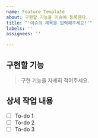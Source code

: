 ```yaml
---
name: Feature Template
about: 구현할 기능을 이슈에 등록한다.
title: "'이슈의 제목을 입력해주세요!'"
labels: ''
assignees: ''

---
```


## 구현할 기능
> 구현 기능을 자세히 적어주세요.

## 상세 작업 내용

- [ ] To-do 1
- [ ] To-do 2
- [ ] To-do 3